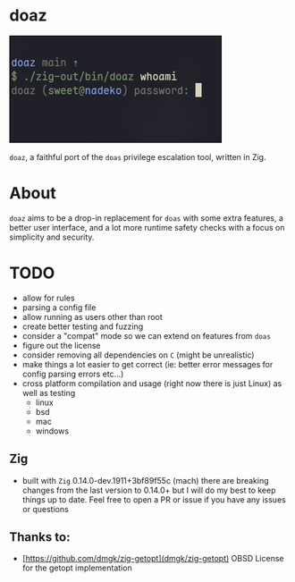 # doaz

![image example of doaz](./assets/example.png)

`doaz`, a faithful port of the `doas` privilege escalation tool, written in Zig.

# About

`doaz` aims to be a drop-in replacement for `doas` with some extra features, a better
user interface, and a lot more runtime safety checks with a focus on simplicity and security.

# TODO

- allow for rules
- parsing a config file
- allow running as users other than root
- create better testing and fuzzing
- consider a "compat" mode so we can extend on features from `doas`
- figure out the license
- consider removing all dependencies on `C` (might be unrealistic)
- make things a lot easier to get correct (ie: better error messages for config parsing errors etc...)
- cross platform compilation and usage (right now there is just Linux) as well as testing
  - linux
  - bsd
  - mac
  - windows

## Zig

- built with `Zig` 0.14.0-dev.1911+3bf89f55c (mach)
  there are breaking changes from the last version to 0.14.0+
  but I will do my best to keep things up to date. Feel free
  to open a PR or issue if you have any issues or questions

## Thanks to:

- [https://github.com/dmgk/zig-getopt](dmgk/zig-getopt) OBSD License
  for the getopt implementation
